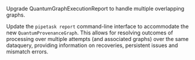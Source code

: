 Upgrade QuantumGraphExecutionReport to handle multiple overlapping graphs.

Update the `pipetask report` command-line interface to accommodate the new
`QuantumProvenanceGraph`. This allows for resolving outcomes of processing over
multiple attempts (and associated graphs) over the same dataquery, providing
information on recoveries, persistent issues and mismatch errors.

